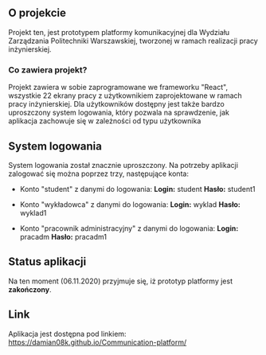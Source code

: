 ## O projekcie

Projekt ten, jest prototypem platformy komunikacyjnej dla Wydziału Zarządzania Politechniki Warszawskiej, tworzonej w ramach realizacji pracy inżynierskiej.

### Co zawiera projekt?

Projekt zawiera w sobie zaprogramowane we frameworku "React", wszystkie 22 ekrany pracy z użytkownikiem zaprojektowane w ramach pracy inżynierskiej.
Dla użytkowników dostępny jest także bardzo uproszczony system logowania, który pozwala na sprawdzenie, jak aplikacja zachowuje się w zależności od typu użytkownika

## System logowania

System logowania został znacznie uproszczony. Na potrzeby aplikacji zalogować się można poprzez trzy, następujące konta:

- Konto "student" z danymi do logowania:
  **Login:** student
  **Hasło:** student1

- Konto "wykładowca" z danymi do logowania:
  **Login:** wyklad
  **Hasło:** wyklad1

- Konto "pracownik administracyjny" z danymi do logowania:
  **Login:** pracadm
  **Hasło:** pracadm1

## Status aplikacji

Na ten moment (06.11.2020) przyjmuje się, iż prototyp platformy jest **zakończony**.

## Link

Aplikacja jest dostępna pod linkiem: https://damian08k.github.io/Communication-platform/
